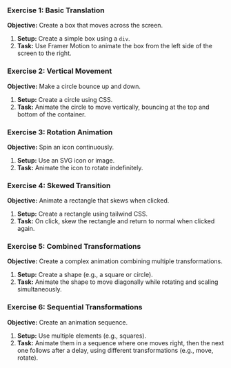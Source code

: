 ### Exercise 1: Basic Translation

**Objective:** Create a box that moves across the screen.

1. **Setup:** Create a simple box using a `div`.
2. **Task:** Use Framer Motion to animate the box from the left side of the screen to the right.

### Exercise 2: Vertical Movement

**Objective:** Make a circle bounce up and down.

1. **Setup:** Create a circle using CSS.
2. **Task:** Animate the circle to move vertically, bouncing at the top and bottom of the container.

### Exercise 3: Rotation Animation

**Objective:** Spin an icon continuously.

1. **Setup:** Use an SVG icon or image.
2. **Task:** Animate the icon to rotate indefinitely.

### Exercise 4: Skewed Transition

**Objective:** Animate a rectangle that skews when clicked.

1. **Setup:** Create a rectangle using tailwind CSS.
2. **Task:** On click, skew the rectangle and return to normal when clicked again.

### Exercise 5: Combined Transformations

**Objective:** Create a complex animation combining multiple transformations.

1. **Setup:** Create a shape (e.g., a square or circle).
2. **Task:** Animate the shape to move diagonally while rotating and scaling simultaneously.

### Exercise 6: Sequential Transformations

**Objective:** Create an animation sequence.

1. **Setup:** Use multiple elements (e.g., squares).
2. **Task:** Animate them in a sequence where one moves right, then the next one follows after a delay, using different transformations (e.g., move, rotate).
